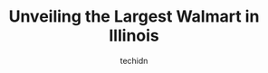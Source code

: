 ---
layout: ampstory
image: https://i0.wp.com/www.statenavi.com/wp-content/uploads/2023/05/walmart-supercenter-0-in-illinois-1685163454.jpeg?resize=640,853
author: techidn
featured: false
description: If you happen to be in Illinois, USA, and looking for a massive Walmart store to fulfill your shopping needs, youre in luck! Weve compiled a list of the top five Largest Walmart locations 
title: Unveiling the Largest Walmart in Illinois
cover:
   title: Unveiling the Largest Walmart in Illinois
   subtitle: STATENAVI
   background: https://www.statenavi.com/wp-content/uploads/2023/05/walmart-supercenter-0-in-illinois-1685163454.jpeg

pages: 
 - layout: thirds
   top: <h1>#1 Walmart Supercenter</h1>
   bottom: "<p>Good Walmart nice people inside theres Burger King and beauty and more.I love self check out its easy, fast and reliable .It is a big parking lot, but always busy a</p>"
   background: https://www.statenavi.com/wp-content/uploads/2023/05/walmart-supercenter-1-in-illinois-1685163455.jpeg
   backgroundblur: true
 - layout: thirds
   top: <h1>#2 Walmart Supercenter</h1>
   bottom: "<p>I came Sunday, March 5, 2023, to Woodstock at Walmart to get two tires to be fixed because I veered off the road. Unfortunately, my tires could not be fixed Sunday becaus</p>"
   background: https://www.statenavi.com/wp-content/uploads/2023/05/walmart-supercenter-2-in-illinois-1685163455.jpeg
   cta:
      link: https://www.statenavi.com/unveiling-the-largest-walmart-in-illinois/
      text: Unveiling the Largest Walmart in Illinois
 - layout: thirds
   top: <h1>#3 Walmart Supercenter</h1>
   bottom: "<p>4626 W Diversey Ave, Chicago, IL 60639, United States</p>"
   background: https://www.statenavi.com/wp-content/uploads/2023/05/walmart-supercenter-3-in-illinois-1685163455.jpeg
   cta:
      link: https://www.statenavi.com/unveiling-the-largest-walmart-in-illinois/
      text: Unveiling the Largest Walmart in Illinois
 - layout: thirds
   top: <h1>#4 Walmart</h1>
   bottom: "<p>5630 W Touhy Ave, Niles, IL 60714, United States</p>"
   background: https://images.unsplash.com/photo-1533998839656-76f5e4b2bccb?ixlib=rb-4.0.3&ixid=MnwxMjA3fDB8MHxwaG90by1wYWdlfHx8fGVufDB8fHx8&auto=format&fit=crop&w=640&h=853&q=80
   cta:
      link: https://www.statenavi.com/unveiling-the-largest-walmart-in-illinois/
      text: Unveiling the Largest Walmart in Illinois
 - layout: thirds
   top: <h1>#5 Walmart Supercenter</h1>
   bottom: "<p>900 IL-83, Villa Park, IL 60181, United States</p>"
   background: https://images.unsplash.com/photo-1540457036297-448b6b99e91c?ixlib=rb-4.0.3&ixid=MnwxMjA3fDB8MHxwaG90by1wYWdlfHx8fGVufDB8fHx8&auto=format&fit=crop&w=640&h=853&q=80
   cta:
      link: https://www.statenavi.com/unveiling-the-largest-walmart-in-illinois/
      text: Unveiling the Largest Walmart in Illinois
 - layout: thirds
   top: <h1>#6 Walmart Supercenter</h1>
   bottom: "<p>8500 W Golf Rd, Niles, IL 60714, United States</p>"
   background: https://images.unsplash.com/photo-1509114397022-ed747cca3f65?ixlib=rb-4.0.3&ixid=MnwxMjA3fDB8MHxwaG90by1wYWdlfHx8fGVufDB8fHx8&auto=format&fit=crop&w=640&h=853&q=80
   cta:
      link: https://www.statenavi.com/unveiling-the-largest-walmart-in-illinois/
      text: Unveiling the Largest Walmart in Illinois
 - layout: thirds
   top: <h1>#7 Walmart Supercenter</h1>
   bottom: "<p>401 River Road, East Peoria, IL 61611, United States</p>"
   background: https://images.unsplash.com/photo-1515405295579-ba7b45403062?ixlib=rb-4.0.3&ixid=MnwxMjA3fDB8MHxwaG90by1wYWdlfHx8fGVufDB8fHx8&auto=format&fit=crop&w=640&h=853&q=80
   cta:
      link: https://www.statenavi.com/unveiling-the-largest-walmart-in-illinois/
      text: Unveiling the Largest Walmart in Illinois
 - layout: thirds
   middle: Continue reading...
   background: https://images.unsplash.com/photo-1533735380053-eb8d0759b24a?ixlib=rb-4.0.3&ixid=MnwxMjA3fDB8MHxwaG90by1wYWdlfHx8fGVufDB8fHx8&auto=format&fit=crop&w=640&h=853&q=80
   cta:
      link: https://www.statenavi.com/unveiling-the-largest-walmart-in-illinois/
      text: Unveiling the Largest Walmart in Illinois
      
---